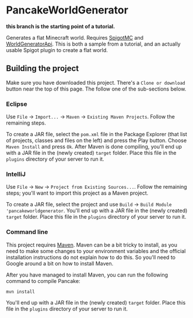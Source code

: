 # PancakeWorldGenerator

**this branch is the starting point of a tutorial.**

Generates a flat Minecraft world. Requires [SpigotMC](https://www.spigotmc.org/) and [WorldGeneratorApi](https://github.com/rutgerkok/WorldGeneratorApi). This is both a sample from a tutorial, and an actually usable Spigot plugin to create a flat world.

## Building the project
Make sure you have downloaded this project. There's a `Clone or download` button near the top of this page. The follow one of the sub-sections below.

### Eclipse
Use `File` → `Import...` → `Maven` → `Existing Maven Projects`. Follow the remaining steps.

To create a JAR file, select the `pom.xml` file in the Package Explorer (that list of projects, classes and files on the left) and press the Play button. Choose `Maven Install` and press `Ok`. After Maven is done compiling, you'll end up with a JAR file in the (newly created) `target` folder. Place this file in the `plugins` directory of your server to run it.

### IntelliJ
Use `File` → `New` → `Project from Existing Sources...`. Follow the remaining steps; you'll want to import this project as a Maven project.

To create a JAR file, select the project and use `Build` → `Build Module 'pancakeworldgenerator`. You'll end up with a JAR file in the (newly created) `target` folder. Place this file in the `plugins` directory of your server to run it.

### Command line
This project requires [Maven](https://maven.apache.org/). Maven can be a bit tricky to install, as you need to make some changes to your environment variables and the official installation instructions do not explain how to do this. So you'll need to Google around a bit on how to install Maven.

After you have managed to install Maven, you can run the following command to compile Pancake:

`mvn install`

You'll end up with a JAR file in the (newly created) `target` folder. Place this file in the `plugins` directory of your server to run it.
